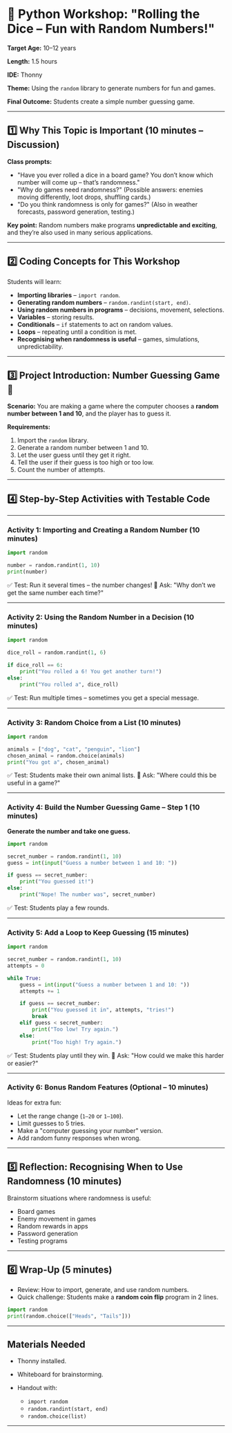 # 📝 Python Workshop: **"Rolling the Dice – Fun with Random Numbers!"**

**Target Age:** 10–12 years

**Length:** 1.5 hours

**IDE:** Thonny

**Theme:** Using the `random` library to generate numbers for fun and games.

**Final Outcome:** Students create a simple number guessing game.

---

## 1️⃣ Why This Topic is Important (10 minutes – Discussion)

**Class prompts:**

* "Have you ever rolled a dice in a board game? You don’t know which number will come up – that’s randomness."
* "Why do games need randomness?" (Possible answers: enemies moving differently, loot drops, shuffling cards.)
* "Do you think randomness is only for games?" (Also in weather forecasts, password generation, testing.)

**Key point:** Random numbers make programs **unpredictable and exciting**, and they’re also used in many serious applications.

---

## 2️⃣ Coding Concepts for This Workshop

Students will learn:

* **Importing libraries** – `import random`.
* **Generating random numbers** – `random.randint(start, end)`.
* **Using random numbers in programs** – decisions, movement, selections.
* **Variables** – storing results.
* **Conditionals** – `if` statements to act on random values.
* **Loops** – repeating until a condition is met.
* **Recognising when randomness is useful** – games, simulations, unpredictability.

---

## 3️⃣ Project Introduction: Number Guessing Game 🎯

**Scenario:**
You are making a game where the computer chooses a **random number between 1 and 10**, and the player has to guess it.

**Requirements:**

1. Import the `random` library.
2. Generate a random number between 1 and 10.
3. Let the user guess until they get it right.
4. Tell the user if their guess is too high or too low.
5. Count the number of attempts.

---

## 4️⃣ Step-by-Step Activities with Testable Code

---

### **Activity 1: Importing and Creating a Random Number** (10 minutes)

```python
import random

number = random.randint(1, 10)
print(number)
```

✅ Test: Run it several times – the number changes!
💬 Ask: "Why don’t we get the same number each time?"

---

### **Activity 2: Using the Random Number in a Decision** (10 minutes)

```python
import random

dice_roll = random.randint(1, 6)

if dice_roll == 6:
    print("You rolled a 6! You get another turn!")
else:
    print("You rolled a", dice_roll)
```

✅ Test: Run multiple times – sometimes you get a special message.

---

### **Activity 3: Random Choice from a List** (10 minutes)

```python
import random

animals = ["dog", "cat", "penguin", "lion"]
chosen_animal = random.choice(animals)
print("You got a", chosen_animal)
```

✅ Test: Students make their own animal lists.
💬 Ask: "Where could this be useful in a game?"

---

### **Activity 4: Build the Number Guessing Game – Step 1** (10 minutes)

**Generate the number and take one guess.**

```python
import random

secret_number = random.randint(1, 10)
guess = int(input("Guess a number between 1 and 10: "))

if guess == secret_number:
    print("You guessed it!")
else:
    print("Nope! The number was", secret_number)
```

✅ Test: Students play a few rounds.

---

### **Activity 5: Add a Loop to Keep Guessing** (15 minutes)

```python
import random

secret_number = random.randint(1, 10)
attempts = 0

while True:
    guess = int(input("Guess a number between 1 and 10: "))
    attempts += 1

    if guess == secret_number:
        print("You guessed it in", attempts, "tries!")
        break
    elif guess < secret_number:
        print("Too low! Try again.")
    else:
        print("Too high! Try again.")
```

✅ Test: Students play until they win.
💬 Ask: "How could we make this harder or easier?"

---

### **Activity 6: Bonus Random Features** (Optional – 10 minutes)

Ideas for extra fun:

* Let the range change (`1–20` or `1–100`).
* Limit guesses to 5 tries.
* Make a "computer guessing your number" version.
* Add random funny responses when wrong.

---

## 5️⃣ Reflection: Recognising When to Use Randomness (10 minutes)

Brainstorm situations where randomness is useful:

* Board games
* Enemy movement in games
* Random rewards in apps
* Password generation
* Testing programs

---

## 6️⃣ Wrap-Up (5 minutes)

* Review: How to import, generate, and use random numbers.
* Quick challenge: Students make a **random coin flip** program in 2 lines.

```python
import random
print(random.choice(["Heads", "Tails"]))
```

---

## Materials Needed

* Thonny installed.
* Whiteboard for brainstorming.
* Handout with:

  * `import random`
  * `random.randint(start, end)`
  * `random.choice(list)`

---

